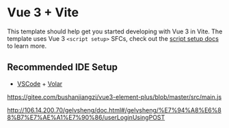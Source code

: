 # Vue 3 + Vite

This template should help get you started developing with Vue 3 in Vite. The template uses Vue 3 `<script setup>` SFCs, check out the [script setup docs](https://v3.vuejs.org/api/sfc-script-setup.html#sfc-script-setup) to learn more.

## Recommended IDE Setup

- [VSCode](https://code.visualstudio.com/) + [Volar](https://marketplace.visualstudio.com/items?itemName=johnsoncodehk.volar)


https://gitee.com/bushanjiangzi/vue3-element-plus/blob/master/src/main.js

http://106.14.200.70/gelvsheng/doc.html#/gelvsheng/%E7%94%A8%E6%88%B7%E7%AE%A1%E7%90%86/userLoginUsingPOST